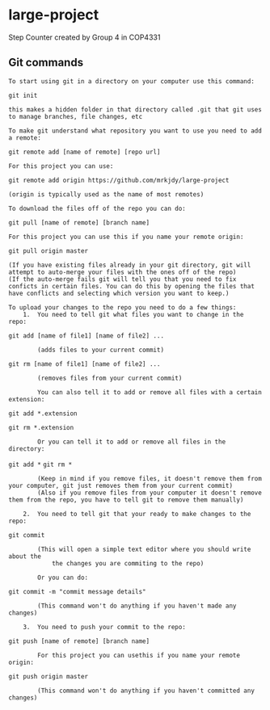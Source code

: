 # large-project
Step Counter created by Group 4 in COP4331


## Git commands
	To start using git in a directory on your computer use this command:
`git init`
		
	this makes a hidden folder in that directory called .git that git uses to manage branches, file changes, etc

	To make git understand what repository you want to use you need to add a remote:
`git remote add [name of remote] [repo url]`

	For this project you can use:
`git remote add origin https://github.com/mrkjdy/large-project`
	
	(origin is typically used as the name of most remotes)

	To download the files off of the repo you can do:
`git pull [name of remote] [branch name]`

	For this project you can use this if you name your remote origin:
`git pull origin master`

	(If you have existing files already in your git directory, git will attempt to auto-merge your files with the ones off of the repo)
	(If the auto-merge fails git will tell you that you need to fix conficts in certain files. You can do this by opening the files that have conflicts and selecting which version you want to keep.)

	To upload your changes to the repo you need to do a few things:
		1.	You need to tell git what files you want to change in the repo:
`git add [name of file1] [name of file2] ...`
			
			(adds files to your current commit)

`git rm [name of file1] [name of file2] ...`
			
			(removes files from your current commit)

			You can also tell it to add or remove all files with a certain extension:
`git add *.extension`

`git rm *.extension`

			Or you can tell it to add or remove all files in the directory:
`git add *`
`git rm *`

			(Keep in mind if you remove files, it doesn't remove them from your computer, git just removes them from your current commit)
			(Also if you remove files from your computer it doesn't remove them from the repo, you have to tell git to remove them manually)

		2.	You need to tell git that your ready to make changes to the repo:
`git commit`
			
			(This will open a simple text editor where you should write about the
				the changes you are commiting to the repo)

			Or you can do:
`git commit -m "commit message details"`
			
			(This command won't do anything if you haven't made any changes)

		3.	You need to push your commit to the repo:
`git push [name of remote] [branch name]`

			For this project you can usethis if you name your remote origin:
`git push origin master`

			(This command won't do anything if you haven't committed any changes)
